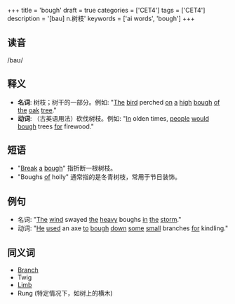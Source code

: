+++
title = 'bough'
draft = true
categories = ['CET4']
tags = ['CET4']
description = '[bau] n.树枝'
keywords = ['ai words', 'bough']
+++

## 读音
/baʊ/

## 释义
- **名词**: 树枝；树干的一部分。例如: "[The](/zh/post/the/) [bird](/zh/post/bird/) perched [on](/zh/post/on/) [a](/zh/post/a/) [high](/zh/post/high/) [bough](/zh/post/bough/) [of](/zh/post/of/) [the](/zh/post/the/) [oak](/zh/post/oak/) [tree](/zh/post/tree/)."
- **动词**: （古英语用法）砍伐树枝。例如: "[In](/zh/post/in/) olden times, [people](/zh/post/people/) [would](/zh/post/would/) [bough](/zh/post/bough/) trees [for](/zh/post/for/) firewood."

## 短语
- "[Break](/zh/post/break/) [a](/zh/post/a/) [bough](/zh/post/bough/)" 指折断一根树枝。
- "Boughs [of](/zh/post/of/) holly" 通常指的是冬青树枝，常用于节日装饰。

## 例句
- 名词: "[The](/zh/post/the/) [wind](/zh/post/wind/) swayed [the](/zh/post/the/) [heavy](/zh/post/heavy/) boughs [in](/zh/post/in/) [the](/zh/post/the/) [storm](/zh/post/storm/)."
- 动词: "[He](/zh/post/he/) [used](/zh/post/used/) an axe [to](/zh/post/to/) [bough](/zh/post/bough/) [down](/zh/post/down/) [some](/zh/post/some/) [small](/zh/post/small/) branches [for](/zh/post/for/) kindling."

## 同义词
- [Branch](/zh/post/branch/)
- Twig
- [Limb](/zh/post/limb/)
- Rung (特定情况下，如树上的横木)
